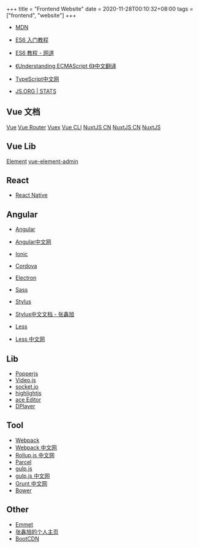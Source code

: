 +++
title = "Frontend Website"
date = 2020-11-28T00:10:32+08:00
tags = ["frontend", "website"]
+++


* [MDN](https://developer.mozilla.org/zh-CN/)
* [ES6 入门教程](https://es6.ruanyifeng.com/)
* [ES6 教程 - 网道](https://wangdoc.com/es6/)
* [《Understanding ECMAScript 6》中文翻译](https://sagittarius-rev.gitbooks.io/understanding-ecmascript-6-zh-ver/content/)
* [TypeScript中文网](https://www.tslang.cn/)

* [JS.ORG | STATS](https://stats.js.org/)

## Vue 文档
[Vue](https://cn.vuejs.org/)
[Vue Router](https://router.vuejs.org/zh/)
[Vuex](https://vuex.vuejs.org/zh/)
[Vue CLI](https://cli.vuejs.org/zh/)
[NuxtJS CN](https://zh.nuxtjs.org/)
[NuxtJS CN](https://www.nuxtjs.cn/)
[NuxtJS](https://nuxtjs.org/)

## Vue Lib
[Element](https://element.eleme.cn/#/zh-CN)
[vue-element-admin](https://panjiachen.github.io/vue-element-admin-site/zh/)

## React
* [React Native](https://reactnative.dev/)


## Angular
* [Angular](https://angular.io/)
* [Angular中文网](https://angular.cn/)


* [Ionic](https://ionicframework.com/)
* [Cordova](https://cordova.apache.org/)

* [Electron](https://www.electronjs.org/)

* [Sass](https://sass-lang.com/)
* [Stylus](https://stylus-lang.com/)
* [Stylus中文文档 - 张鑫旭](https://www.zhangxinxu.com/jq/stylus/)
* [Less](http://lesscss.org/)
* [Less 中文网](http://lesscss.cn/)

## Lib
* [Popperjs](https://popper.js.org/)
* [Video.js](https://videojs.com/)
* [socket.io](https://socket.io/)
* [highlightjs](https://highlightjs.org/)
* [ace Editor](https://github.com/ajaxorg/ace)
* [DPlayer](https://github.com/DIYgod/DPlayer)

## Tool
* [Webpack](https://webpack.js.org/)
* [Webpack 中文网](https://webpack.docschina.org/)
* [Rollup.js 中文网](https://www.rollupjs.com/)
* [Parcel](https://parceljs.org/)
* [gulp.js](https://gulpjs.com/)
* [gulp.js 中文网](https://www.gulpjs.com.cn/)
* [Grunt 中文网](https://www.gruntjs.net/)
* [Bower](https://bower.io/)


## Other
* [Emmet](https://docs.emmet.io/)
* [张鑫旭的个人主页](https://www.zhangxinxu.com/)
* [BootCDN](https://www.bootcdn.cn/)
